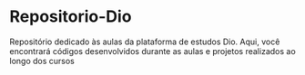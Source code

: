 # Repositorio-Dio
 Repositório dedicado às aulas da plataforma de estudos Dio. Aqui, você encontrará códigos desenvolvidos durante as aulas e projetos realizados ao longo dos cursos
